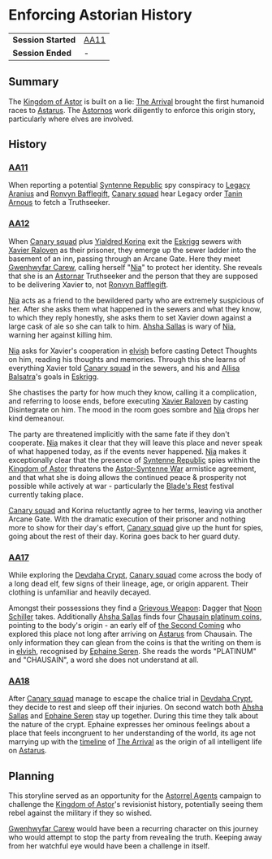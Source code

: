 # Enforcing Astorian History

|||
| --- | --- |
| **Session Started** | [AA11](../../sessions/AA11.md) | storyline.2
| **Session Ended** | - |

## Summary

The [Kingdom of Astor](../../civilisations/kingdom-of-astor/kingdom-of-astor.md) is built on a lie: [The Arrival](../../history/events/the-third-coming.md) brought the first humanoid races to [Astarus](../../celestial-objects/astarus.md). The [Astornos](../../organisations/government/astornos.md) work diligently to enforce this origin story, particularly where elves are involved.

## History

### [AA11](../../sessions/AA11.md)

When reporting a potential [Syntenne Republic](../../civilisations/syntenne-republic/syntenne-republic.md) spy conspiracy to [Legacy Aranius](../../characters/legacy-aranius.md) and [Ronvyn Bafflegift](../../characters/ronvyn-bafflegift.md), [Canary squad](../../organisations/government/astorrel/squads/canary-squad.md) hear Legacy order [Tanin Arnous](../../characters/tanin-arnous.md) to fetch a Truthseeker.

### [AA12](../../sessions/AA12.md)

When [Canary squad](../../organisations/government/astorrel/squads/canary-squad.md) plus [Yialdred Korina](../../characters/yialdred-korina.md) exit the [Eskrigg](../../places/settlements/cities/eskrigg.md) sewers with [Xavier Raloven](../../characters/xavier-raloven.md) as their prisoner, they emerge up the sewer ladder into the basement of an inn, passing through an Arcane Gate. Here they meet [Gwenhwyfar Carew](../../characters/gwenhwyfar-carew.md), calling herself "[Nia](../../characters/gwenhwyfar-carew.md)" to protect her identity. She reveals that she is an [Astornar](../../organisations/government/astornar.md) Truthseeker and the person that they are supposed to be delivering Xavier to, not [Ronvyn Bafflegift](../../characters/ronvyn-bafflegift.md).

[Nia](../../characters/gwenhwyfar-carew.md) acts as a friend to the bewildered party who are extremely suspicious of her. After she asks them what happened in the sewers and what they know, to which they reply honestly, she asks them to set Xavier down against a large cask of ale so she can talk to him. [Ahsha Sallas](../../characters/ahsha-sallas.md) is wary of [Nia](../../characters/gwenhwyfar-carew.md), warning her against killing him.

[Nia](../../characters/gwenhwyfar-carew.md) asks for Xavier's cooperation in [elvish](../../languages/elvish.md) before casting Detect Thoughts on him, reading his thoughts and memories. Through this she learns of everything Xavier told [Canary squad](../../organisations/government/astorrel/squads/canary-squad.md) in the sewers, and his and [Allisa Balsatra](../../characters/allisa-balsatra.md)'s goals in [Eskrigg](../../places/settlements/cities/eskrigg.md).

She chastises the party for how much they know, calling it a complication, and referring to loose ends, before executing [Xavier Raloven](../../characters/xavier-raloven.md) by casting Disintegrate on him. The mood in the room goes sombre and [Nia](../../characters/gwenhwyfar-carew.md) drops her kind demeanour.

The party are threatened implicitly with the same fate if they don't cooperate. [Nia](../../characters/gwenhwyfar-carew.md) makes it clear that they will leave this place and never speak of what happened today, as if the events never happened. [Nia](../../characters/gwenhwyfar-carew.md) makes it exceptionally clear that the presence of [Syntenne Republic](../../civilisations/syntenne-republic/syntenne-republic.md) spies within the [Kingdom of Astor](../../civilisations/kingdom-of-astor/kingdom-of-astor.md) threatens the [Astor-Syntenne War](../../history/events/astor-syntenne-war.md) armistice agreement, and that what she is doing allows the continued peace & prosperity not possible while actively at war - particularly the [Blade's Rest](../../festivals/blades-rest.md) festival currently taking place.

[Canary squad](../../organisations/government/astorrel/squads/canary-squad.md) and Korina reluctantly agree to her terms, leaving via another Arcane Gate. With the dramatic execution of their prisoner and nothing more to show for their day's effort, [Canary squad](../../organisations/government/astorrel/squads/canary-squad.md) give up the hunt for spies, going about the rest of their day. Korina goes back to her guard duty.

### [AA17](../../sessions/AA17.md)

While exploring the [Devdaha Crypt](../../places/structures/dungeons/devdaha-crypt.md), [Canary squad](../../organisations/government/astorrel/squads/canary-squad.md) come across the body of a long dead elf, few signs of their lineage, age, or origin apparent. Their clothing is unfamiliar and heavily decayed.

Amongst their possessions they find a [Grievous Weapon](../../items/magic/enchantments/grievous-weapon.md): Dagger that [Noon Schiller](../../characters/noon-schiller.md) takes. Additionally [Ahsha Sallas](../../characters/ahsha-sallas.md) finds four [Chausain platinum coins](../../items/coins/chausain-platinum-coin.md), pointing to the body's origin - an early elf of [the Second Coming](../../history/events/the-second-coming.md) who explored this place not long after arriving on [Astarus](../../celestial-objects/astarus.md) from Chausain. The only information they can glean from the coins is that the writing on them is in [elvish](../../languages/elvish.md), recognised by [Ephaine Seren](../../characters/ephaine-seren.md). She reads the words "PLATINUM" and "CHAUSAIN", a word she does not understand at all.

### [AA18](../../sessions/AA18.md)

After [Canary squad](../../organisations/government/astorrel/squads/canary-squad.md) manage to escape the chalice trial in [Devdaha Crypt](../../places/structures/dungeons/devdaha-crypt.md), they decide to rest and sleep off their injuries. On second watch both [Ahsha Sallas](../../characters/ahsha-sallas.md) and [Ephaine Seren](../../characters/ephaine-seren.md) stay up together. During this time they talk about the nature of the crypt. Ephaine expresses her ominous feelings about a place that feels incongruent to her understanding of the world, its age not marrying up with the [timeline](../../history/timeline.md) of [The Arrival](../../history/events/the-third-coming.md) as the origin of all intelligent life on [Astarus](../../celestial-objects/astarus.md).

## Planning

This storyline served as an opportunity for the [Astorrel Agents](../../campaigns/C2-astorrel-agents.md) campaign to challenge the [Kingdom of Astor](../../civilisations/kingdom-of-astor/kingdom-of-astor.md)'s revisionist history, potentially seeing them rebel against the military if they so wished.

[Gwenhwyfar Carew](../../characters/gwenhwyfar-carew.md) would have been a recurring character on this journey who would attempt to stop the party from revealing the truth. Keeping away from her watchful eye would have been a challenge in itself.
